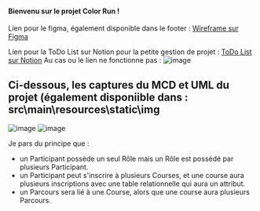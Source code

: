 #### Bienvenu sur le projet Color Run ! 

Lien pour le figma, également disponible dans le footer :  [Wireframe sur Figma](https://www.figma.com/design/JykURiMtQDJX8cBwJjwnnS/Untitled?t=QjWB5JJBt3EtAf4X-1)

Lien pour la ToDo List sur Notion pour la petite gestion de projet : [ToDo List sur Notion](https://www.notion.so/196f0f4a270c8019a3afede07115838f?v=196f0f4a270c80068f3e000ccff10f34&pvs=4)
Au cas ou le lien ne fonctionne pas : 
![image](https://github.com/user-attachments/assets/edb141ee-ab01-4d4f-b4b0-ebb7d4176bce)


## Ci-dessous, les captures du MCD et UML du projet (également disponiible dans : src\main\resources\static\img
![image](https://github.com/user-attachments/assets/a2b82292-461d-46d9-be34-d86391d7b1e0)
![image](https://github.com/user-attachments/assets/20f508dc-6e26-4ee7-bd99-cc24b94aed9d)

Je pars du principe que :
  - un Participant possède un seul Rôle mais un Rôle est possédé par plusieurs Participant.
  - un Participant peut s'inscrire à plusieurs Courses, et une course aura plusieurs inscriptions avec une table relationnelle qui aura un attribut.
  - un Parcours sera lié à une Course, alors que une course aura plusieurs Parcours.
